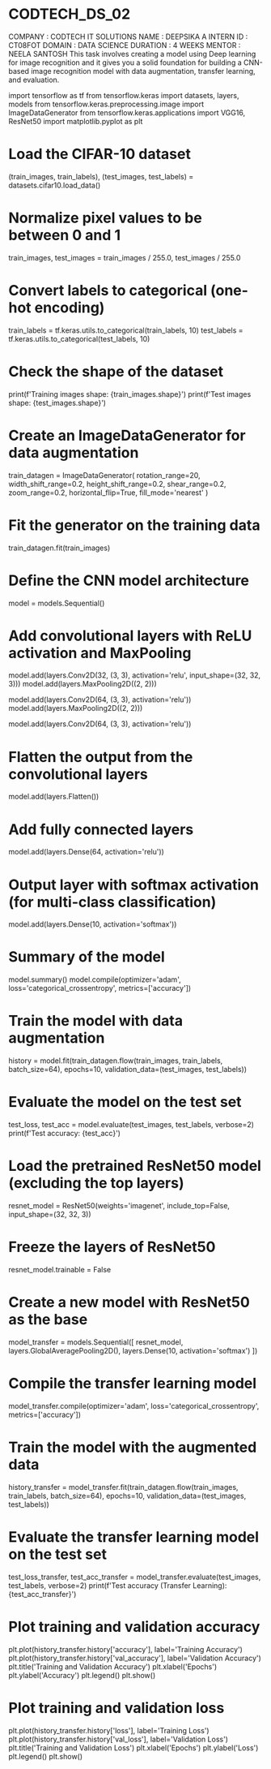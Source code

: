 # CODTECH_DS_02
COMPANY   : CODTECH IT SOLUTIONS
NAME      : DEEPSIKA A
INTERN ID : CT08FOT
DOMAIN    : DATA SCIENCE 
DURATION  : 4 WEEKS
MENTOR    : NEELA SANTOSH
This task involves creating a model using Deep learning for image recognition and it gives you a solid foundation for building a CNN-based image recognition model with data augmentation, transfer learning, and evaluation.

import tensorflow as tf
from tensorflow.keras import datasets, layers, models
from tensorflow.keras.preprocessing.image import ImageDataGenerator
from tensorflow.keras.applications import VGG16, ResNet50
import matplotlib.pyplot as plt
# Load the CIFAR-10 dataset
(train_images, train_labels), (test_images, test_labels) = datasets.cifar10.load_data()

# Normalize pixel values to be between 0 and 1
train_images, test_images = train_images / 255.0, test_images / 255.0

# Convert labels to categorical (one-hot encoding)
train_labels = tf.keras.utils.to_categorical(train_labels, 10)
test_labels = tf.keras.utils.to_categorical(test_labels, 10)

# Check the shape of the dataset
print(f'Training images shape: {train_images.shape}')
print(f'Test images shape: {test_images.shape}')
# Create an ImageDataGenerator for data augmentation
train_datagen = ImageDataGenerator(
    rotation_range=20, 
    width_shift_range=0.2, 
    height_shift_range=0.2, 
    shear_range=0.2, 
    zoom_range=0.2, 
    horizontal_flip=True, 
    fill_mode='nearest'
)

# Fit the generator on the training data
train_datagen.fit(train_images)
# Define the CNN model architecture
model = models.Sequential()

# Add convolutional layers with ReLU activation and MaxPooling
model.add(layers.Conv2D(32, (3, 3), activation='relu', input_shape=(32, 32, 3)))
model.add(layers.MaxPooling2D((2, 2)))

model.add(layers.Conv2D(64, (3, 3), activation='relu'))
model.add(layers.MaxPooling2D((2, 2)))

model.add(layers.Conv2D(64, (3, 3), activation='relu'))

# Flatten the output from the convolutional layers
model.add(layers.Flatten())

# Add fully connected layers
model.add(layers.Dense(64, activation='relu'))

# Output layer with softmax activation (for multi-class classification)
model.add(layers.Dense(10, activation='softmax'))

# Summary of the model
model.summary()
model.compile(optimizer='adam', 
              loss='categorical_crossentropy', 
              metrics=['accuracy'])
# Train the model with data augmentation
history = model.fit(train_datagen.flow(train_images, train_labels, batch_size=64),
                    epochs=10,
                    validation_data=(test_images, test_labels))
# Evaluate the model on the test set
test_loss, test_acc = model.evaluate(test_images, test_labels, verbose=2)
print(f'Test accuracy: {test_acc}')
# Load the pretrained ResNet50 model (excluding the top layers)
resnet_model = ResNet50(weights='imagenet', include_top=False, input_shape=(32, 32, 3))

# Freeze the layers of ResNet50
resnet_model.trainable = False

# Create a new model with ResNet50 as the base
model_transfer = models.Sequential([
    resnet_model,
    layers.GlobalAveragePooling2D(),
    layers.Dense(10, activation='softmax')
])

# Compile the transfer learning model
model_transfer.compile(optimizer='adam',
                       loss='categorical_crossentropy',
                       metrics=['accuracy'])

# Train the model with the augmented data
history_transfer = model_transfer.fit(train_datagen.flow(train_images, train_labels, batch_size=64),
                                      epochs=10,
                                      validation_data=(test_images, test_labels))
# Evaluate the transfer learning model on the test set
test_loss_transfer, test_acc_transfer = model_transfer.evaluate(test_images, test_labels, verbose=2)
print(f'Test accuracy (Transfer Learning): {test_acc_transfer}')
# Plot training and validation accuracy
plt.plot(history_transfer.history['accuracy'], label='Training Accuracy')
plt.plot(history_transfer.history['val_accuracy'], label='Validation Accuracy')
plt.title('Training and Validation Accuracy')
plt.xlabel('Epochs')
plt.ylabel('Accuracy')
plt.legend()
plt.show()

# Plot training and validation loss
plt.plot(history_transfer.history['loss'], label='Training Loss')
plt.plot(history_transfer.history['val_loss'], label='Validation Loss')
plt.title('Training and Validation Loss')
plt.xlabel('Epochs')
plt.ylabel('Loss')
plt.legend()
plt.show()


